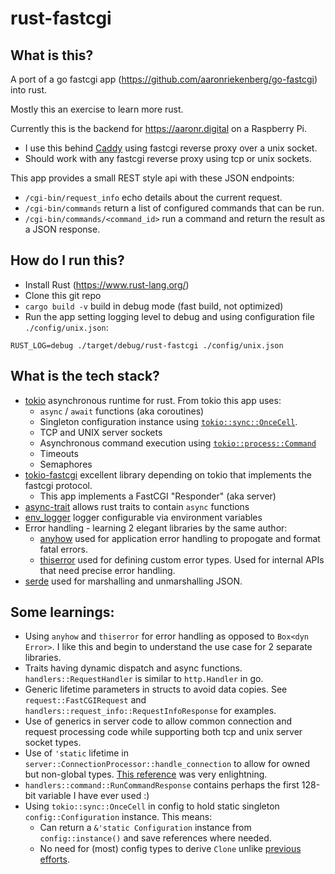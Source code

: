 # rust-fastcgi

## What is this?

A port of a go fastcgi app (https://github.com/aaronriekenberg/go-fastcgi) into rust.

Mostly this an exercise to learn more rust.

Currently this is the backend for https://aaronr.digital on a Raspberry Pi.  
* I use this behind [Caddy](https://github.com/caddyserver/caddy) using fastcgi reverse proxy over a unix socket.  
* Should work with any fastcgi reverse proxy using tcp or unix sockets.

This app provides a small REST style api with these JSON endpoints:

* `/cgi-bin/request_info` echo details about the current request.
* `/cgi-bin/commands` return a list of configured commands that can be run.
* `/cgi-bin/commands/<command_id>` run a command and return the result as a JSON response.

## How do I run this?

* Install Rust (https://www.rust-lang.org/)
* Clone this git repo
* `cargo build -v` build in debug mode (fast build, not optimized)
* Run the app setting logging level to debug and using configuration file `./config/unix.json`:

```
RUST_LOG=debug ./target/debug/rust-fastcgi ./config/unix.json
```

## What is the tech stack?

* [tokio](https://tokio.rs/) asynchronous runtime for rust.  From tokio this app uses:
  * `async` / `await` functions (aka coroutines)
  * Singleton configuration instance using [`tokio::sync::OnceCell`](https://docs.rs/tokio/latest/tokio/sync/struct.OnceCell.html).
  * TCP and UNIX server sockets
  * Asynchronous command execution using [`tokio::process::Command`](https://docs.rs/tokio/latest/tokio/process/struct.Command.html)
  * Timeouts
  * Semaphores
* [tokio-fastcgi](https://github.com/FlashSystems/tokio-fastcgi) excellent library depending on tokio that implements the fastcgi protocol. 
  * This app implements a FastCGI "Responder" (aka server)
* [async-trait](https://github.com/dtolnay/async-trait) allows rust traits to contain `async` functions
* [env_logger](https://github.com/env-logger-rs/env_logger) logger configurable via environment variables
* Error handling - learning 2 elegant libraries by the same author:
  * [anyhow](https://github.com/dtolnay/anyhow) used for application error handling to propogate and format fatal errors.
  * [thiserror](https://github.com/dtolnay/thiserror) used for defining custom error types.  Used for internal APIs that need precise error handling.
* [serde](https://serde.rs/) used for marshalling and unmarshalling JSON.


## Some learnings:

* Using `anyhow` and `thiserror` for error handling as opposed to `Box<dyn Error>`.  I like this and begin to understand the use case for 2 separate libraries.
* Traits having dynamic dispatch and async functions.  `handlers::RequestHandler` is similar to `http.Handler` in go.
* Generic lifetime parameters in structs to avoid data copies.  See `request::FastCGIRequest` and `handlers::request_info::RequestInfoResponse` for examples.
* Use of generics in server code to allow common connection and request processing code while supporting both tcp and unix server socket types.
* Use of `'static` lifetime in `server::ConnectionProcessor::handle_connection` to allow for owned but non-global types.  [This reference](https://github.com/pretzelhammer/rust-blog/blob/master/posts/common-rust-lifetime-misconceptions.md#2-if-t-static-then-t-must-be-valid-for-the-entire-program) was very enlightning.
* `handlers::command::RunCommandResponse` contains perhaps the first 128-bit variable I have ever used :)
* Using `tokio::sync::OnceCell` in config to hold static singleton `config::Configuration` instance.  This means:
  * Can return a `&'static Configuration` instance from `config::instance()` and save references where needed.
  * No need for (most) config types to derive `Clone` unlike [previous efforts](https://github.com/aaronriekenberg/rust-doh-proxy/blob/master/src/doh/config.rs).
